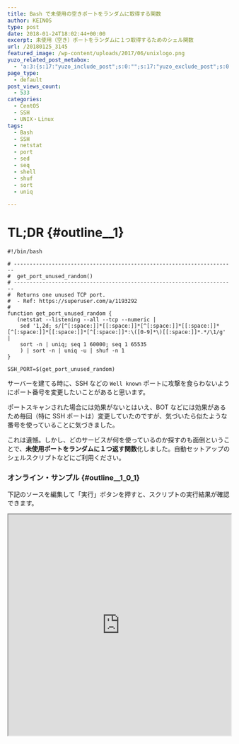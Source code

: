 ```yaml
---
title: Bash で未使用の空きポートをランダムに取得する関数
author: KEINOS
type: post
date: 2018-01-24T18:02:44+00:00
excerpt: 未使用（空き）ポートをランダムに１つ取得するためのシェル関数
url: /20180125_3145
featured_image: /wp-content/uploads/2017/06/unixlogo.png
yuzo_related_post_metabox:
  - 'a:3:{s:17:"yuzo_include_post";s:0:"";s:17:"yuzo_exclude_post";s:0:"";s:21:"yuzo_disabled_related";N;}'
page_type:
  - default
post_views_count:
  - 533
categories:
  - CentOS
  - SSH
  - UNIX・Linux
tags:
  - Bash
  - SSH
  - netstat
  - port
  - sed
  - seq
  - shell
  - shuf
  - sort
  - uniq

---
```

# TL;DR {#outline__1}

    #!/bin/bash
    
    # ----------------------------------------------------------------------
    #  get_port_unused_random()
    # ----------------------------------------------------------------------
    #  Returns one unused TCP port.
    #  - Ref: https://superuser.com/a/1193292
    #
    function get_port_unused_random {
       (netstat --listening --all --tcp --numeric |
        sed '1,2d; s/[^[:space:]]*[[:space:]]*[^[:space:]]*[[:space:]]*[^[:space:]]*[[:space:]]*[^[:space:]]*:\([0-9]*\)[[:space:]]*.*/\1/g' |
        sort -n | uniq; seq 1 60000; seq 1 65535
        ) | sort -n | uniq -u | shuf -n 1
    }
    
    SSH_PORT=$(get_port_unused_random)
    

サーバーを建てる時に、SSH などの `Well known` ポートに攻撃を食らわないようにポート番号を変更したいことがあると思います。

ポートスキャンされた場合には効果がないとはいえ、BOT などには効果があるため毎回（特に SSH ポートは）変更していたのですが、気づいたら似たような番号を使っていることに気づきました。

これは遺憾。しかし、どのサービスが何を使っているのか探すのも面倒ということで、**未使用ポートをランダムに１つ返す関数**化しました。自動セットアップのシェルスクリプトなどにご利用ください。

### オンライン・サンプル {#outline__1_0_1}

下記のソースを編集して「実行」ボタンを押すと、スクリプトの実行結果が確認できます。

<iframe src="https://paiza.io/projects/e/Ls11Yl-vL4BamiTwMqkgYw?theme=twilight" width="100%" height="500" scrolling="no" seamless="seamless"></iframe>